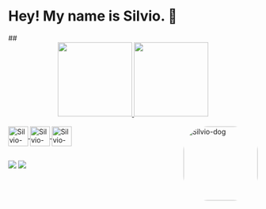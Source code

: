 <h1> Hey! My name is Silvio. 👋 </h1>
##

<div align="center">
  <a href="https://github.com/silviotecmarques">
  <img height="150em" src="https://github-readme-stats.vercel.app/api?username=silviotecmarques&show_icons=true&theme=dark&include_all_commits=true&count_private=true"/>
  <img height="150em" src="https://github-readme-stats.vercel.app/api/top-langs/?username=silviotecmarques&layout=compact&langs_count=7&theme=dark"/>
</div>
  
  <div style="display: inline_block"><br>
  <img align="center" alt="Silvio-Java" height="40" width="40" src="https://cdn.jsdelivr.net/gh/devicons/devicon/icons/java/java-original.svg">
  <img align="center" alt="Silvio-Git" height="40" width="40" src="https://cdn.jsdelivr.net/gh/devicons/devicon/icons/git/git-original.svg">
  <img align="center" alt="Silvio-Spring" height="40" width="40" src="https://cdn.jsdelivr.net/gh/devicons/devicon/icons/spring/spring-original.svg"> 
  <img align="right" alt="Silvio-dog" height="150" style="border-radius:50px;" src="https://media1.giphy.com/media/3o6ggbCzAotIx43ey4/giphy.gif?cid=ecf05e4781hybi67seiqv69vbw4kg01ba302zfz9k52j142e&rid=giphy.gif&ct=g">   
  </div>
  
  ##
  
  <div> 
  <a href = "mailto:silviotec.marques@gmail.com"><img src="https://img.shields.io/badge/-Gmail-%23333?style=for-the-badge&logo=gmail&logoColor=red" target="_blank"></a>
  <a href="https://www.linkedin.com/in/silviotecmarques/" target="_blank"><img src="https://img.shields.io/badge/-LinkedIn-%230077B5?style=for-the-badge&logo=linkedin&logoColor=white" target="_blank"></a> 
 
 
 
</div>
  

